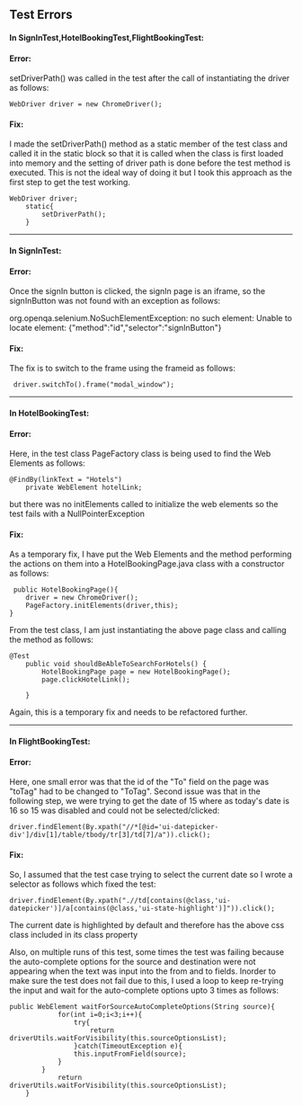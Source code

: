 ## Test Errors
#### In SignInTest,HotelBookingTest,FlightBookingTest:
#### Error:
setDriverPath() was called in the test after the call of instantiating the driver as follows:
 

    WebDriver driver = new ChromeDriver();
#### Fix:
I made the setDriverPath() method as a static member of the test class and called it in the static block so that it is called when the class is first loaded into memory and the setting of driver path is done before the test method is executed. This is not the ideal way of doing it but I took this approach as the first step to get the test working.

    WebDriver driver;
        static{
        	setDriverPath();
        }

---
#### In SignInTest:
#### Error:
Once the signIn button is clicked, the signIn page is an iframe, so the signInButton was not found with an exception as follows: 

org.openqa.selenium.NoSuchElementException: no such element: Unable to locate element: {"method":"id","selector":"signInButton"}

#### Fix:
The fix is to switch to the frame using the frameid as follows:

     driver.switchTo().frame("modal_window");

---
#### In HotelBookingTest:
#### Error:
Here, in the test class PageFactory class is being used to find the Web Elements as follows:

    @FindBy(linkText = "Hotels")
        private WebElement hotelLink;

but there was no initElements called to initialize the web elements so the test fails with a NullPointerException
#### Fix:
As a temporary fix, I have put the Web Elements and the method performing the actions on them into a HotelBookingPage.java class with a constructor as follows:
 

     public HotelBookingPage(){
    	driver = new ChromeDriver();
    	PageFactory.initElements(driver,this);
    }
From the test class, I am just instantiating the above page class and calling the method as follows:
 

    @Test
        public void shouldBeAbleToSearchForHotels() {
        	HotelBookingPage page = new HotelBookingPage();
            page.clickHotelLink();
    
        }
Again, this is a temporary fix and needs to be refactored further.

---
#### In FlightBookingTest:
#### Error:
Here, one small error was that the id of the "To" field on the page was "toTag" had to be changed to "ToTag".
Second issue was that in the following step, we were trying to get the date of 15 where as today's date is 16 so 15 was disabled and could not be selected/clicked:

    driver.findElement(By.xpath("//*[@id='ui-datepicker-div']/div[1]/table/tbody/tr[3]/td[7]/a")).click();
    
#### Fix:
So, I assumed that the test case trying to select the current date so I wrote a selector as follows which fixed the test:

    driver.findElement(By.xpath(".//td[contains(@class,'ui-datepicker')]/a[contains(@class,'ui-state-highlight')]")).click();

The current date is highlighted by default and therefore has the above css class included in its class property

Also, on multiple runs of this test, some times the test was failing because the auto-complete options for the source and destination were not appearing when the text was input into the from and to fields.
Inorder to make sure the test does not fail due to this, I used a loop to keep re-trying the input and wait for the auto-complete options upto 3 times as follows:

    public WebElement waitForSourceAutoCompleteOptions(String source){
    			for(int i=0;i<3;i++){
    				try{
    					return driverUtils.waitForVisibility(this.sourceOptionsList);
    				}catch(TimeoutException e){
    				this.inputFromField(source);
    			}
    		}
    			return driverUtils.waitForVisibility(this.sourceOptionsList);
    	}